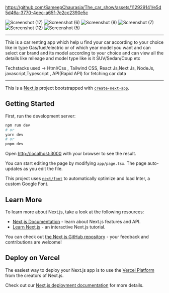 

https://github.com/SameepChaurasia/The_car_show/assets/112929141/e5d5d46a-3770-4eec-a65f-7e2cc2390e5c

![Screenshot (17)](https://github.com/SameepChaurasia/The_car_show/assets/112929141/e7fdab1b-da15-4e80-9a19-4ccf3a9ca9f4)
![Screenshot (6)](https://github.com/SameepChaurasia/The_car_show/assets/112929141/53955b9e-8c79-47f8-88d4-c9553c0aabf3)
![Screenshot (8)](https://github.com/SameepChaurasia/The_car_show/assets/112929141/11ea9cb4-192e-4550-888c-0408c64386f2)
![Screenshot (7)](https://github.com/SameepChaurasia/The_car_show/assets/112929141/56f18c86-8ceb-49aa-8643-425b22446622)
![Screenshot (12)](https://github.com/SameepChaurasia/The_car_show/assets/112929141/c938d290-8748-420b-915b-0930b63af08e)
![Screenshot (5)](https://github.com/SameepChaurasia/The_car_show/assets/112929141/8ac464e2-a832-47f7-86c2-93a1e00b9f63)

---------------------------------------------------------------------------------------------------------------------------------------------

This is a car renting app which help u find your car according to your choice like in type Gas/fuel/electric or of which year model you want and can select car brand and its model according to your choice and can view all the details like mileage and model type like is it SUV/Sedan/Coup etc 

Techstacks used -> Html/Css , Tailwind CSS, React Js,Next Js, NodeJs, javascript,Typescript , API(Rapid API) for fetching car data 

---------------------------------------------------------------------------------------------------------------------------------------------
This is a [Next.js](https://nextjs.org/) project bootstrapped with [`create-next-app`](https://github.com/vercel/next.js/tree/canary/packages/create-next-app).

## Getting Started

First, run the development server:

```bash
npm run dev
# or
yarn dev
# or
pnpm dev
```

Open [http://localhost:3000](http://localhost:3000) with your browser to see the result.

You can start editing the page by modifying `app/page.tsx`. The page auto-updates as you edit the file.

This project uses [`next/font`](https://nextjs.org/docs/basic-features/font-optimization) to automatically optimize and load Inter, a custom Google Font.

## Learn More

To learn more about Next.js, take a look at the following resources:

- [Next.js Documentation](https://nextjs.org/docs) - learn about Next.js features and API.
- [Learn Next.js](https://nextjs.org/learn) - an interactive Next.js tutorial.

You can check out [the Next.js GitHub repository](https://github.com/vercel/next.js/) - your feedback and contributions are welcome!

## Deploy on Vercel

The easiest way to deploy your Next.js app is to use the [Vercel Platform](https://vercel.com/new?utm_medium=default-template&filter=next.js&utm_source=create-next-app&utm_campaign=create-next-app-readme) from the creators of Next.js.

Check out our [Next.js deployment documentation](https://nextjs.org/docs/deployment) for more details.
